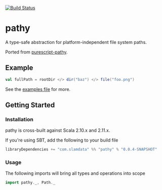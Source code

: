 [![Build Status](https://travis-ci.org/slamdata/scala-pathy.svg?branch=master)](https://travis-ci.org/slamdata/scala-pathy)

# pathy

A type-safe abstraction for platform-independent file system paths.

Ported from [purescript-pathy](slamengine/purescript-pathy).

## Example

```scala
val fullPath = rootDir </> dir("baz") </> file("foo.png")
```
See the [examples file](/src/test/scala/examples.scala) for more.

## Getting Started

### Installation

pathy is cross-built against Scala 2.10.x and 2.11.x.

If you're using SBT, add the following to your build file

```scala
libraryDependencies += "com.slamdata" %% "pathy" % "0.0.4-SNAPSHOT"
```

### Usage

The following imports will bring all types and operations into scope

```scala
import pathy._, Path._
````
